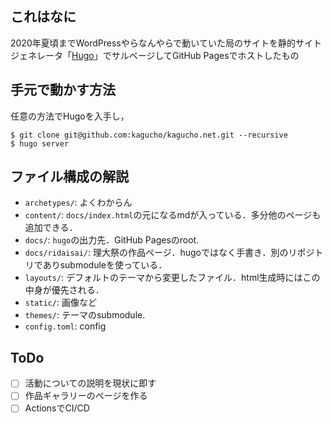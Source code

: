 ## これはなに
2020年夏頃までWordPressやらなんやらで動いていた局のサイトを静的サイトジェネレータ「[Hugo](https://gohugo.io/)」でサルベージしてGitHub Pagesでホストしたもの

## 手元で動かす方法
任意の方法でHugoを入手し，

```
$ git clone git@github.com:kagucho/kagucho.net.git --recursive
$ hugo server
```

## ファイル構成の解説
- `archetypes/`: よくわからん
- `content/`: `docs/index.html`の元になるmdが入っている．多分他のページも追加できる．
- `docs/`: `hugo`の出力先．GitHub Pagesのroot.
- `docs/ridaisai/`: 理大祭の作品ページ．hugoではなく手書き．別のリポジトリでありsubmoduleを使っている．
- `layouts/`: デフォルトのテーマから変更したファイル．html生成時にはこの中身が優先される．
- `static/`: 画像など
- `themes/`: テーマのsubmodule.
- `config.toml`: config

## ToDo
- [ ] 活動についての説明を現状に即す
- [ ] 作品ギャラリーのページを作る
- [ ] ActionsでCI/CD
